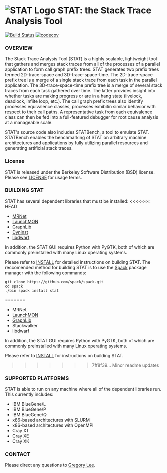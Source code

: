 # <img src="https://github.com/LLNL/STAT/raw/develop/STATlogo.gif" alt="STAT Logo"/> STAT: the Stack Trace Analysis Tool

[![Build Status](https://travis-ci.org/LLNL/STAT.svg?branch=develop)](https://travis-ci.org/LLNL/STAT)
[![codecov](https://codecov.io/gh/LLNL/STAT/branch/develop/graph/badge.svg)](https://codecov.io/gh/LLNL/STAT)

### OVERVIEW
The Stack Trace Analysis Tool (STAT) is a highly scalable, lightweight tool that gathers and merges stack traces from all of the processes of a parallel application to form call graph prefix trees.  STAT generates two prefix trees termed 2D-trace-space and 3D-trace-space-time.  The 2D-trace-space prefix tree is a merge of a single stack trace from each task in the parallel application.  The 3D-trace-space-time prefix tree is a merge of several stack traces from each task gathered over time.  The latter provides insight into whether tasks are making progress or are in a hang state (livelock, deadlock, infiite loop, etc.).  The call graph prefix trees also identify processes equivalence classes, processes exhibitin similar behavior with respect to their call paths.  A representative task from each equivalence class can then be fed into a full-featured debugger for root cause analysis at a manageable scale.

STAT's source code also includes STATBench, a tool to emulate STAT.  STATBench enables the benchmarking of STAT on arbitrary machine architectures and applications by fully utilizing parallel resources and generating artificial stack traces.

### License
STAT is released under the Berkeley Software Distribution (BSD) license. Please see [LICENSE](https://github.com/LLNL/STAT/blob/master/LICENSE) for usage terms.

### BUILDING STAT
STAT has several dependent libraries that must be installed:
<<<<<<< HEAD
* [MRNet](https://github.com/dyninst/mrnet)
* [LaunchMON](https://github.com/LLNL/LaunchMON)
* [GraphLib](https://github.com/LLNL/graphlib)
* [Dyninst](https://github.com/dyninst/dyninst)
* [libdwarf](https://www.prevanders.net/dwarf.html)

In addition, the STAT GUI requires Python with PyGTK, both of which are commonly preinstalled with many Linux operating systems.

Please refer to [INSTALL](/INSTALL) for detailed instructions on building STAT. The reccomended method for building STAT is to use the [Spack](https://spack.readthedocs.io) package manager with the following commands:
```
git clone https://github.com/spack/spack.git
cd spack
./bin spack install stat
```
=======
* MRNet
* [LaunchMON](https://github.com/LLNL/LaunchMON)
* [GraphLib](https://github.com/LLNL/graphlib)
* Stackwalker
* libdwarf

In addition, the STAT GUI requires Python with PyGTK, both of which are commonly preinstalled with many Linux operating systems. 

Please refer to [INSTALL](/INSTALL) for instructions on building STAT.
>>>>>>> 7ff8f39... Minor readme updates

### SUPPORTED PLATFORMS
STAT is able to run on any machine where all of the dependent libraries run.  This currently includes:
* IBM BlueGene/L
* IBM BlueGene/P
* IBM BlueGene/Q
* x86-based architectures with SLURM
* x86-based architectures with OpenMPI
* Cray XT
* Cray XE
* Cray XK

### CONTACT
Please direct any questions to [Gregory Lee](mailto:lee218@llnl.gov).
